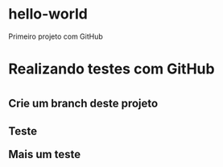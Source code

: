 # hello-world

Primeiro projeto com GitHub

<h1>Realizando testes com GitHub<h1>
<h2>Crie um branch deste projeto<h2>

Teste

Mais um teste

